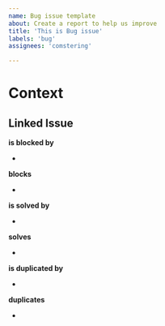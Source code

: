 ```yaml
---
name: Bug issue template
about: Create a report to help us improve
title: 'This is Bug issue'
labels: 'bug'
assignees: 'comstering'

---
```


# Context

## Linked Issue
**is blocked by**

-

**blocks**

-

**is solved by**

-

**solves**

-

**is duplicated by**

-

**duplicates**

- 